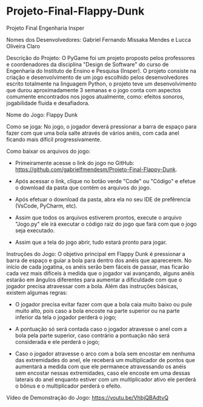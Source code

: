 # Projeto-Final-Flappy-Dunk
Projeto Final Engenharia Insper

Nomes dos Desenvolvedores: Gabriel Fernando Missaka Mendes e Lucca Oliveira Claro

Descrição do Projeto: O PyGame foi um projeto proposto pelos professores e coordenadores da disciplina "Design de Software" do curso de Engenharia do Instituto de Ensino e Pesquisa (Insper). O projeto consiste na criação e desenvolvimento de um jogo escolhido pelos desenvolvedores escrito totalmente na linguagem Python, o projeto teve um desenvolvimento que durou aproximadamente 3 semanas e o jogo conta com aspectos comumente encontrados nos jogos atualmente, como: efeitos sonoros, jogabilidade fluida e desafiadora.

Nome do Jogo: Flappy Dunk

Como se joga: No jogo, o jogador deverá pressionar a barra de espaço para fazer com que uma bola salte através de vários anéis, com cada anel ficando mais difícil progressivamente.

Como baixar os arquivos do jogo:

- Primeiramente acesse o link do jogo no GitHub: https://github.com/gabrielfmendesm/Projeto-Final-Flappy-Dunk.

- Após acessar o link, clique no botão verde "Code" ou "Código" e efetue o download da pasta que contém os arquivos do jogo.

- Após efetuar o download da pasta, abra ela no seu IDE de prefêrencia (VsCode, PyCharm, etc).

- Assim que todos os arquivos estiverem prontos, execute o arquivo "Jogo.py" ele irá executar o código raiz do jogo que fará com que o jogo seja executado. 

- Assim que a tela do jogo abrir, tudo estará pronto para jogar.

Instruções do Jogo: O objetivo principal em Flappy Dunk é pressionar a barra de espaço e guiar a bola para dentro dos anéis que aparecerem. No início de cada jogatina, os anéis serão bem fáceis de passar, mas ficarão cada vez mais difíceis à medida que o jogador vai avançando, alguns anéis estarão em ângulos diferentes para aumentar a dificuldade com que o jogador precisa atravessar com a bola. Além das instruções básicas, existem algumas regras:

- O jogador precisa evitar fazer com que a bola caia muito baixo ou pule muito alto, pois caso a bola encoste na parte superior ou na parte inferior da tela o jogador perderá o jogo;

- A pontuação só será contada caso o jogador atravesse o anel com a bola pela parte superior, caso contrário a pontuação não será considerada e ele perderá  o jogo;
    
- Caso o jogador atravesse o arco com a bola sem encostar em nenhuma das extremidades do anel, ele receberá um multiplicador de pontos que aumentará a medida com que ele permanece atravessando os anéis sem encostar nessas extremidades, caso ele encoste em uma dessas laterais do anel enquanto estiver com um multiplicador ativo ele perderá o bônus e o multiplicador perderá o efeito.

 Vídeo de Demonstração do Jogo: https://youtu.be/VhbjQBAdtvQ